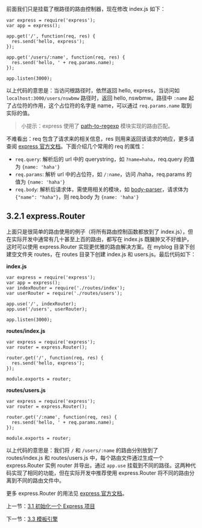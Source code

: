 前面我们只是挂载了根路径的路由控制器，现在修改 index.js 如下：

```
var express = require('express');
var app = express();

app.get('/', function(req, res) {
  res.send('hello, express');
});

app.get('/users/:name', function(req, res) {
  res.send('hello, ' + req.params.name);
});

app.listen(3000);
```

以上代码的意思是：当访问根路径时，依然返回 hello, express，当访问如 `localhost:3000/users/nswbmw` 路径时，返回 hello, nswbmw。路径中 `:name` 起了占位符的作用，这个占位符的名字是 name，可以通过 `req.params.name` 取到实际的值。

> 小提示：express 使用了 [path-to-regexp](https://www.npmjs.com/package/path-to-regexp) 模块实现的路由匹配。

不难看出：req 包含了请求来的相关信息，res 则用来返回该请求的响应，更多请查阅 [express 官方文档](http://expressjs.com/en/4x/api.html)。下面介绍几个常用的 req 的属性：

- `req.query`: 解析后的 url 中的 querystring，如 `?name=haha`，req.query 的值为 `{name: 'haha'}`
- `req.params`: 解析 url 中的占位符，如 `/:name`，访问 /haha，req.params 的值为 `{name: 'haha'}`
- `req.body`: 解析后请求体，需使用相关的模块，如 [body-parser](https://www.npmjs.com/package/body-parser)，请求体为 `{"name": "haha"}`，则 req.body 为 `{name: 'haha'}`

## 3.2.1 express.Router

上面只是很简单的路由使用的例子（将所有路由控制函数都放到了 index.js），但在实际开发中通常有几十甚至上百的路由，都写在 index.js 既臃肿又不好维护，这时可以使用 express.Router 实现更优雅的路由解决方案。在 myblog 目录下创建空文件夹 routes，在 routes 目录下创建 index.js 和 users.js。最后代码如下：

**index.js**

```
var express = require('express');
var app = express();
var indexRouter = require('./routes/index');
var userRouter = require('./routes/users');

app.use('/', indexRouter);
app.use('/users', userRouter);

app.listen(3000);
```

**routes/index.js**

```
var express = require('express');
var router = express.Router();

router.get('/', function(req, res) {
  res.send('hello, express');
});

module.exports = router;
```

**routes/users.js**

```
var express = require('express');
var router = express.Router();

router.get('/:name', function(req, res) {
  res.send('hello, ' + req.params.name);
});

module.exports = router;
```

以上代码的意思是：我们将 `/` 和 `/users/:name` 的路由分别放到了 routes/index.js 和 routes/users.js 中，每个路由文件通过生成一个 express.Router 实例 router 并导出，通过 `app.use` 挂载到不同的路径。这两种代码实现了相同的功能，但在实际开发中推荐使用 express.Router 将不同的路由分离到不同的路由文件中。

更多 express.Router 的用法见 [express 官方文档](http://expressjs.com/en/4x/api.html#router)。

上一节：[3.1 初始化一个 Express 项目](https://github.com/18820227745/shop-demo-node/blob/master/book/3.1%20%E5%88%9D%E5%A7%8B%E5%8C%96%E4%B8%80%E4%B8%AA%20Express%20%E9%A1%B9%E7%9B%AE.md)

下一节：[3.3 模板引擎](https://github.com/18820227745/shop-demo-node/blob/master/book/3.3%20%E6%A8%A1%E6%9D%BF%E5%BC%95%E6%93%8E.md)